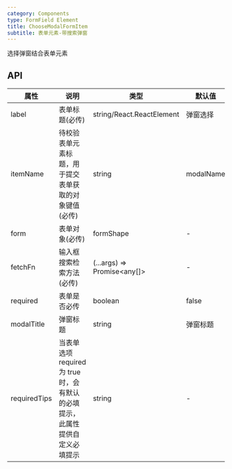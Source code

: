 ```yaml
---
category: Components
type: FormField Element
title: ChooseModalFormItem
subtitle: 表单元素-带搜索弹窗
---
```


选择弹窗结合表单元素

## API

| 属性         | 说明                                                                         | 类型                        | 默认值    |
| ------------ | ---------------------------------------------------------------------------- | --------------------------- | --------- |
| label        | 表单标题(必传)                                                               | string/React.ReactElement   | 弹窗选择  |
| itemName     | 待校验表单元素标题，用于提交表单获取的对象键值(必传)                         | string                      | modalName |
| form         | 表单对象(必传)                                                               | formShape                   | -         |
| fetchFn      | 输入框搜索检索方法(必传)                                                     | (...args) => Promise<any[]> | -         |
| required     | 表单是否必传                                                                 | boolean                     | false     |
| modalTitle   | 弹窗标题                                                                     | string                      | 弹窗标题  |
| requiredTips | 当表单选项 required 为 true 时，会有默认的必填提示，此属性提供自定义必填提示 | string                      | -         |
